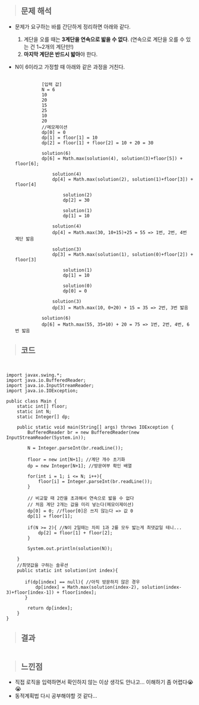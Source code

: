 <p><img alt="" src="https://velog.velcdn.com/images/gayeong39/post/4d5e50a2-a5e5-4f68-ab16-39ab9d47585f/image.png" /></p>
<blockquote>
<h2 id="문제-해석">문제 해석</h2>
</blockquote>
<ul>
<li><p>문제가 요구하는 바를 간단하게 정리하면 아래와 같다.</p>
<ol>
<li>계단을 오를 때는 <strong>3계단을 연속으로 밟을 수 없다</strong>. (연속으로 계단을 오를 수 있는 건 1~2개의 계단만!)</li>
<li><strong>마지막 계단은 반드시 밟아</strong>야 한다.</li>
</ol>
</li>
<li><p>N이 6이라고 가정할 때 아래와 같은 과정을 거친다.</p>
           
<pre><code>         
          [입력 값]
          N = 6
          10
          20
          15
          25
          10
          20
          //메모제이션
          dp[0] = 0
          dp[1] = floor[1] = 10
          dp[2] = floor[1] + floor[2] = 10 + 20 = 30

          solution(6)
          dp[6] = Math.max(solution(4), solution(3)+floor[5]) + floor[6];

              solution(4)
              dp[4] = Math.max(solution(2), solution(1)+floor[3]) + floor[4]

                  solution(2)
                  dp[2] = 30

                  solution(1)
                  dp[1] = 10

              solution(4)
              dp[4] = Math.max(30, 10+15)+25 = 55 =&gt; 1번, 2번, 4번 계단 밟음

              solution(3)
              dp[3] = Math.max(solution(1), solution(0)+floor[2]) + floor[3]

                  solution(1)
                  dp[1] = 10

                  solution(0)
                  dp[0] = 0

              solution(3)
              dp[3] = Math.max(10, 0+20) + 15 = 35 =&gt; 2번, 3번 밟음

          solution(6)
          dp[6] = Math.max(55, 35+10) + 20 = 75 =&gt; 1번, 2번, 4번, 6번 밟음
</code></pre></li>

</ul>
<blockquote>
<h2 id="코드">코드</h2>
</blockquote>

<pre><code class="language-java">
           
import javax.swing.*;
import java.io.BufferedReader;
import java.io.InputStreamReader;
import java.io.IOException;

public class Main {
    static int[] floor;
    static int N;
    static Integer[] dp;

    public static void main(String[] args) throws IOException {
        BufferedReader br = new BufferedReader(new InputStreamReader(System.in));

        N = Integer.parseInt(br.readLine());

        floor = new int[N+1]; //계단 개수 초기화
        dp = new Integer[N+1]; //방문여부 확인 배열

        for(int i = 1; i &lt;= N; i++){
            floor[i] = Integer.parseInt(br.readLine());
        }

        // 비교할 때 2칸을 초과해서 연속으로 밟을 수 없다
        // 처음 계단 2개는 값을 미리 넣는다(메모이제이션)
        dp[0] = 0; //floor[0]은 쓰지 않는다 =&gt; 값 0
        dp[1] = floor[1];

        if(N &gt;= 2){ //N이 2일때는 차피 1과 2를 모두 밟는게 최댓값일 테니...
            dp[2] = floor[1] + floor[2];
        }

        System.out.println(solution(N));

    }
    //최댓값을 구하는 솔루션
    public static int solution(int index){

       if(dp[index] == null){ //아직 방문하지 않은 경우
           dp[index] = Math.max(solution(index-2), solution(index-3)+floor[index-1]) + floor[index];
       }

        return dp[index];
    }
}</code></pre>

<blockquote>
<h2 id="결과">결과</h2>
</blockquote>
<p><img alt="" src="https://velog.velcdn.com/images/gayeong39/post/8c6ab469-78a9-4944-b841-33a5fae09564/image.png" /></p>
<blockquote>
<h2 id="느낀점">느낀점</h2>
</blockquote>
<ul>
<li>직접 로직을 입력하면서 확인하지 않는 이상 생각도 안나고... 이해하기 좀 어렵다😭😭</li>
<li>동적계획법 다시 공부해야할 것 같다...</li>
</ul>
